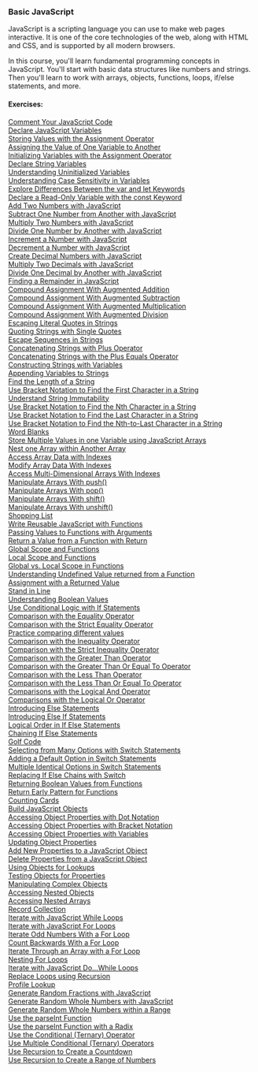 ### Basic JavaScript

JavaScript is a scripting language you can use to make web pages interactive. It is one of the core technologies of the web, along with HTML and CSS, and is supported by all modern browsers.

In this course, you'll learn fundamental programming concepts in JavaScript. You'll start with basic data structures like numbers and strings. Then you'll learn to work with arrays, objects, functions, loops, if/else statements, and more.

#### Exercises:
[Comment Your JavaScript Code<br />
Declare JavaScript Variables<br />
Storing Values with the Assignment Operator<br />
Assigning the Value of One Variable to Another<br />
Initializing Variables with the Assignment Operator<br />
Declare String Variables<br />
Understanding Uninitialized Variables<br />
Understanding Case Sensitivity in Variables<br />
Explore Differences Between the var and let Keywords<br />
Declare a Read-Only Variable with the const Keyword<br />
Add Two Numbers with JavaScript<br />
Subtract One Number from Another with JavaScript<br />
Multiply Two Numbers with JavaScript<br />
Divide One Number by Another with JavaScript<br />
Increment a Number with JavaScript<br />
Decrement a Number with JavaScript<br />
Create Decimal Numbers with JavaScript<br />
Multiply Two Decimals with JavaScript<br />
Divide One Decimal by Another with JavaScript<br />
Finding a Remainder in JavaScript<br />
Compound Assignment With Augmented Addition<br />
Compound Assignment With Augmented Subtraction<br />
Compound Assignment With Augmented Multiplication<br />
Compound Assignment With Augmented Division<br />
Escaping Literal Quotes in Strings<br />
Quoting Strings with Single Quotes<br />
Escape Sequences in Strings<br />
Concatenating Strings with Plus Operator<br />
Concatenating Strings with the Plus Equals Operator<br />
Constructing Strings with Variables<br />
Appending Variables to Strings<br />
Find the Length of a String<br />
Use Bracket Notation to Find the First Character in a String<br />
Understand String Immutability<br />
Use Bracket Notation to Find the Nth Character in a String<br />
Use Bracket Notation to Find the Last Character in a String<br />
Use Bracket Notation to Find the Nth-to-Last Character in a String<br />
Word Blanks<br />][1]
[Store Multiple Values in one Variable using JavaScript Arrays<br />
Nest one Array within Another Array<br />
Access Array Data with Indexes<br />
Modify Array Data With Indexes<br />
Access Multi-Dimensional Arrays With Indexes<br />
Manipulate Arrays With push()<br />
Manipulate Arrays With pop()<br />
Manipulate Arrays With shift()<br />
Manipulate Arrays With unshift()<br />
Shopping List<br />][2]
[Write Reusable JavaScript with Functions<br />
Passing Values to Functions with Arguments<br />
Return a Value from a Function with Return<br />
Global Scope and Functions<br />
Local Scope and Functions<br />
Global vs. Local Scope in Functions<br />
Understanding Undefined Value returned from a Function<br />
Assignment with a Returned Value<br />
Stand in Line<br />
Understanding Boolean Values<br />][3]
[Use Conditional Logic with If Statements<br />
Comparison with the Equality Operator<br />
Comparison with the Strict Equality Operator<br />
Practice comparing different values<br />
Comparison with the Inequality Operator<br />
Comparison with the Strict Inequality Operator<br />
Comparison with the Greater Than Operator<br />
Comparison with the Greater Than Or Equal To Operator<br />
Comparison with the Less Than Operator<br />
Comparison with the Less Than Or Equal To Operator<br />
Comparisons with the Logical And Operator<br />
Comparisons with the Logical Or Operator<br />
Introducing Else Statements<br />
Introducing Else If Statements<br />
Logical Order in If Else Statements<br />
Chaining If Else Statements<br />
Golf Code<br />
Selecting from Many Options with Switch Statements<br />
Adding a Default Option in Switch Statements<br />
Multiple Identical Options in Switch Statements<br />
Replacing If Else Chains with Switch<br />
Returning Boolean Values from Functions<br />
Return Early Pattern for Functions<br />
Counting Cards<br />][4]
[Build JavaScript Objects<br />
Accessing Object Properties with Dot Notation<br />
Accessing Object Properties with Bracket Notation<br />
Accessing Object Properties with Variables<br />
Updating Object Properties<br />
Add New Properties to a JavaScript Object<br />
Delete Properties from a JavaScript Object<br />
Using Objects for Lookups<br />
Testing Objects for Properties<br />
Manipulating Complex Objects<br />
Accessing Nested Objects<br />
Accessing Nested Arrays<br />
Record Collection<br />][5]
[Iterate with JavaScript While Loops<br />
Iterate with JavaScript For Loops<br />
Iterate Odd Numbers With a For Loop<br />
Count Backwards With a For Loop<br />
Iterate Through an Array with a For Loop<br />
Nesting For Loops<br />
Iterate with JavaScript Do...While Loops<br />
Replace Loops using Recursion<br />
Profile Lookup<br />
Generate Random Fractions with JavaScript<br />
Generate Random Whole Numbers with JavaScript<br />
Generate Random Whole Numbers within a Range<br />
Use the parseInt Function<br />
Use the parseInt Function with a Radix<br />
Use the Conditional (Ternary) Operator<br />
Use Multiple Conditional (Ternary) Operators<br />
Use Recursion to Create a Countdown<br />
Use Recursion to Create a Range of Numbers<br />][6]


[1]: https://github.com/Krasipeace/JavaScript-Algorithms-and-Data-Structures---freecodecamp.org/blob/main/Basic%20JavaScript/Variables%20%5B1-38%5D.js
[2]: https://github.com/Krasipeace/JavaScript-Algorithms-and-Data-Structures---freecodecamp.org/blob/main/Basic%20JavaScript/Arrays%20%5B39-48%5D.js
[3]: https://github.com/Krasipeace/JavaScript-Algorithms-and-Data-Structures---freecodecamp.org/blob/main/Basic%20JavaScript/Functions%20%5B49-58%5D.js
[4]: https://github.com/Krasipeace/JavaScript-Algorithms-and-Data-Structures---freecodecamp.org/blob/main/Basic%20JavaScript/Statements%20%5B59-82%5D.js
[5]: https://github.com/Krasipeace/JavaScript-Algorithms-and-Data-Structures---freecodecamp.org/blob/main/Basic%20JavaScript/Objects%20%5B83-95%5D.js
[6]: https://github.com/Krasipeace/JavaScript-Algorithms-and-Data-Structures---freecodecamp.org/blob/main/Basic%20JavaScript/Loops%20%5B96-113%5D.js
